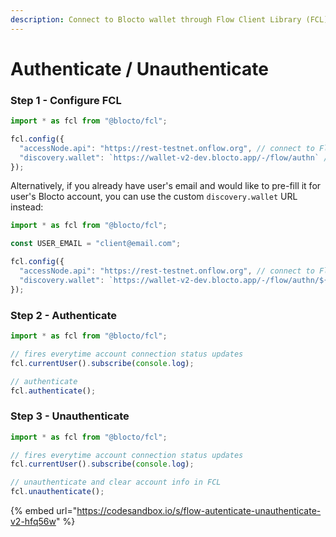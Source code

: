 ```yaml
---
description: Connect to Blocto wallet through Flow Client Library (FCL)
---
```


# Authenticate / Unauthenticate

### Step 1 - Configure FCL

```javascript
import * as fcl from "@blocto/fcl";

fcl.config({
  "accessNode.api": "https://rest-testnet.onflow.org", // connect to Flow testnet
  "discovery.wallet": `https://wallet-v2-dev.blocto.app/-/flow/authn` // use Blocto testnet wallet
});
```

Alternatively, if you already have user's email and would like to pre-fill it for user's Blocto account, you can use the custom `discovery.wallet` URL instead:

```javascript
import * as fcl from "@blocto/fcl";

const USER_EMAIL = "client@email.com";

fcl.config({
  "accessNode.api": "https://rest-testnet.onflow.org", // connect to Flow testnet
  "discovery.wallet": `https://wallet-v2-dev.blocto.app/-/flow/authn/${USER_EMAIL}` // use Blocto testnet wallet
});
```

### Step 2 - Authenticate

```javascript
import * as fcl from "@blocto/fcl";

// fires everytime account connection status updates
fcl.currentUser().subscribe(console.log);

// authenticate
fcl.authenticate();
```

### Step 3 - Unauthenticate

```javascript
import * as fcl from "@blocto/fcl";

// fires everytime account connection status updates
fcl.currentUser().subscribe(console.log);

// unauthenticate and clear account info in FCL
fcl.unauthenticate();
```

{% embed url="https://codesandbox.io/s/flow-autenticate-unauthenticate-v2-hfq56w" %}
